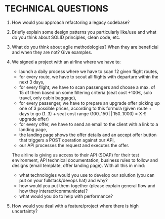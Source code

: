 # TECHNICAL QUESTIONS

1. How would you approach refactoring a legacy codebase?

2. Briefly explain some design patterns you particularly like/use and what do you think about SOLID principles, clean code, etc.

3. What do you think about agile methodologies? When they are beneficial and when they are not? Give examples.

4. We signed a project with an airline where we have to:

   - launch a daily process where we have to scan 12 given flight routes,
   - for every route, we have to scout all flights with departure within the next 3 days,
   - for every flight, we have to scan passengers and choose a max. of 15 of them based on some filtering criteria (seat cost +100€, solo travel, only cabin baggage),
   - for every passenger, we have to prepare an upgrade offer picking up one of 3 possible prices, according to this formula (given route + days to go (1..3) + seat cost range (100..150 || 150..1000) = X € upgrade offer)
   - for every offer, we have to send an email to the client with a link to a landing page,
   - the landing page shows the offer details and an accept offer button that triggers a POST operation against our API,
   - our API processes the request and executes the offer.
   
   The airline is giving us access to their API (SOAP) for their test environment, API technical documentation, business rules to follow and designs (email template, offer landing page). With all this in mind:
   - what technologies would you use to develop our solution (you can put on your fullstack/devops hat) and why? 
   - how would you put them together (please explain general flow and how they interact/communicate)? 
   - what would you do to help with performance? 
   
5. How would you deal with a feature/project where there is high uncertainty?
